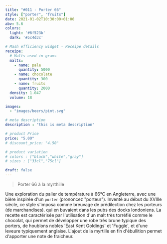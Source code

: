 ```yaml
---
title: "#011 - Porter 66"
style: ["porter", "fruits"]
date: 2021-01-02T10:30:00+01:00
abv: 5.6
colors:
  light: '#6f523b'
  dark: '#5c4d3c'

# Mash efficiency widget - Receipe details
receipe:
  # Malts used in grams
  malts:
    - name: pale
      quantity: 5000
    - name: chocolate
      quantity: 300
    - name: fruits
      quantity: 2000
  density: 1.047
  volume: 18

images:
  - "images/beers/pint.svg"

# meta description
description : "this is meta description"

# product Price
price: "5.00"
# discount_price: "4.50"

# product variation
# colors : ["black","white","gray"]
# sizes : ["33cl","75cl"]

draft: false
---
```


> Porter 66 à la myrthille

Une exploration du palier de température à 66°C en Angleterre, avec une bière inspirée d'un `porter` (prononcez "porteur"). Inventé au début du XVIIIe siècle, ce style s'imposa comme breuvage de prédilection chez les porteurs (de marchandises). qui en buvaient dans les pubs des docks londoniens. La recette est caractérisée par l'utilisation d'un malt très torréfié comme le chocolat, qui permet de développer une robe très brune typique des porters, de houblons nobles 'East Kent Goldings' et 'Fuggle', et d'une leveure typiquement anglaise. L'ajout de la myrtille en fin d'ébullition permet d'apporter une note de fraicheur.